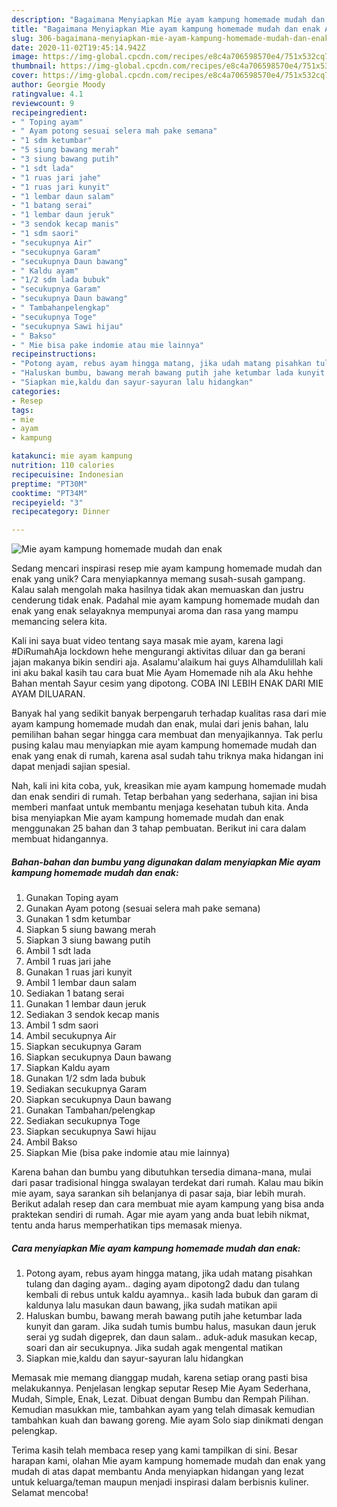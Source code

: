 ```yaml
---
description: "Bagaimana Menyiapkan Mie ayam kampung homemade mudah dan enak Anti Gagal"
title: "Bagaimana Menyiapkan Mie ayam kampung homemade mudah dan enak Anti Gagal"
slug: 306-bagaimana-menyiapkan-mie-ayam-kampung-homemade-mudah-dan-enak-anti-gagal
date: 2020-11-02T19:45:14.942Z
image: https://img-global.cpcdn.com/recipes/e8c4a706598570e4/751x532cq70/mie-ayam-kampung-homemade-mudah-dan-enak-foto-resep-utama.jpg
thumbnail: https://img-global.cpcdn.com/recipes/e8c4a706598570e4/751x532cq70/mie-ayam-kampung-homemade-mudah-dan-enak-foto-resep-utama.jpg
cover: https://img-global.cpcdn.com/recipes/e8c4a706598570e4/751x532cq70/mie-ayam-kampung-homemade-mudah-dan-enak-foto-resep-utama.jpg
author: Georgie Moody
ratingvalue: 4.1
reviewcount: 9
recipeingredient:
- " Toping ayam"
- " Ayam potong sesuai selera mah pake semana"
- "1 sdm ketumbar"
- "5 siung bawang merah"
- "3 siung bawang putih"
- "1 sdt lada"
- "1 ruas jari jahe"
- "1 ruas jari kunyit"
- "1 lembar daun salam"
- "1 batang serai"
- "1 lembar daun jeruk"
- "3 sendok kecap manis"
- "1 sdm saori"
- "secukupnya Air"
- "secukupnya Garam"
- "secukupnya Daun bawang"
- " Kaldu ayam"
- "1/2 sdm lada bubuk"
- "secukupnya Garam"
- "secukupnya Daun bawang"
- " Tambahanpelengkap"
- "secukupnya Toge"
- "secukupnya Sawi hijau"
- " Bakso"
- " Mie bisa pake indomie atau mie lainnya"
recipeinstructions:
- "Potong ayam, rebus ayam hingga matang, jika udah matang pisahkan tulang dan daging ayam.. daging ayam dipotong2 dadu dan tulang kembali di rebus untuk kaldu ayamnya.. kasih lada bubuk dan garam di kaldunya lalu masukan daun bawang, jika sudah matikan apii"
- "Haluskan bumbu, bawang merah bawang putih jahe ketumbar lada kunyit dan garam. Jika sudah tumis bumbu halus, masukan daun jeruk serai yg sudah digeprek, dan daun salam.. aduk-aduk masukan kecap, soari dan air secukupnya. Jika sudah agak mengental matikan"
- "Siapkan mie,kaldu dan sayur-sayuran lalu hidangkan"
categories:
- Resep
tags:
- mie
- ayam
- kampung

katakunci: mie ayam kampung 
nutrition: 110 calories
recipecuisine: Indonesian
preptime: "PT30M"
cooktime: "PT34M"
recipeyield: "3"
recipecategory: Dinner

---
```



![Mie ayam kampung homemade mudah dan enak](https://img-global.cpcdn.com/recipes/e8c4a706598570e4/751x532cq70/mie-ayam-kampung-homemade-mudah-dan-enak-foto-resep-utama.jpg)

Sedang mencari inspirasi resep mie ayam kampung homemade mudah dan enak yang unik? Cara menyiapkannya memang susah-susah gampang. Kalau salah mengolah maka hasilnya tidak akan memuaskan dan justru cenderung tidak enak. Padahal mie ayam kampung homemade mudah dan enak yang enak selayaknya mempunyai aroma dan rasa yang mampu memancing selera kita.

Kali ini saya buat video tentang saya masak mie ayam, karena lagi #DiRumahAja lockdown hehe mengurangi aktivitas diluar dan ga berani jajan makanya bikin sendiri aja. Asalamu&#39;alaikum hai guys Alhamdulillah kali ini aku bakal kasih tau cara buat Mie Ayam Homemade nih ala Aku hehhe Bahan mentah Sayur cesim yang dipotong. COBA INI LEBIH ENAK DARI MIE AYAM DILUARAN.

Banyak hal yang sedikit banyak berpengaruh terhadap kualitas rasa dari mie ayam kampung homemade mudah dan enak, mulai dari jenis bahan, lalu pemilihan bahan segar hingga cara membuat dan menyajikannya. Tak perlu pusing kalau mau menyiapkan mie ayam kampung homemade mudah dan enak yang enak di rumah, karena asal sudah tahu triknya maka hidangan ini dapat menjadi sajian spesial.


Nah, kali ini kita coba, yuk, kreasikan mie ayam kampung homemade mudah dan enak sendiri di rumah. Tetap berbahan yang sederhana, sajian ini bisa memberi manfaat untuk membantu menjaga kesehatan tubuh kita. Anda bisa menyiapkan Mie ayam kampung homemade mudah dan enak menggunakan 25 bahan dan 3 tahap pembuatan. Berikut ini cara dalam membuat hidangannya.

<!--inarticleads1-->

##### Bahan-bahan dan bumbu yang digunakan dalam menyiapkan Mie ayam kampung homemade mudah dan enak:

1. Gunakan  Toping ayam
1. Gunakan  Ayam potong (sesuai selera mah pake semana)
1. Gunakan 1 sdm ketumbar
1. Siapkan 5 siung bawang merah
1. Siapkan 3 siung bawang putih
1. Ambil 1 sdt lada
1. Ambil 1 ruas jari jahe
1. Gunakan 1 ruas jari kunyit
1. Ambil 1 lembar daun salam
1. Sediakan 1 batang serai
1. Gunakan 1 lembar daun jeruk
1. Sediakan 3 sendok kecap manis
1. Ambil 1 sdm saori
1. Ambil secukupnya Air
1. Siapkan secukupnya Garam
1. Siapkan secukupnya Daun bawang
1. Siapkan  Kaldu ayam
1. Gunakan 1/2 sdm lada bubuk
1. Sediakan secukupnya Garam
1. Siapkan secukupnya Daun bawang
1. Gunakan  Tambahan/pelengkap
1. Sediakan secukupnya Toge
1. Siapkan secukupnya Sawi hijau
1. Ambil  Bakso
1. Siapkan  Mie (bisa pake indomie atau mie lainnya)


Karena bahan dan bumbu yang dibutuhkan tersedia dimana-mana, mulai dari pasar tradisional hingga swalayan terdekat dari rumah. Kalau mau bikin mie ayam, saya sarankan sih belanjanya di pasar saja, biar lebih murah. Berikut adalah resep dan cara membuat mie ayam kampung yang bisa anda praktekan sendiri di rumah. Agar mie ayam yang anda buat lebih nikmat, tentu anda harus memperhatikan tips memasak mienya. 

<!--inarticleads2-->

##### Cara menyiapkan Mie ayam kampung homemade mudah dan enak:

1. Potong ayam, rebus ayam hingga matang, jika udah matang pisahkan tulang dan daging ayam.. daging ayam dipotong2 dadu dan tulang kembali di rebus untuk kaldu ayamnya.. kasih lada bubuk dan garam di kaldunya lalu masukan daun bawang, jika sudah matikan apii
1. Haluskan bumbu, bawang merah bawang putih jahe ketumbar lada kunyit dan garam. Jika sudah tumis bumbu halus, masukan daun jeruk serai yg sudah digeprek, dan daun salam.. aduk-aduk masukan kecap, soari dan air secukupnya. Jika sudah agak mengental matikan
1. Siapkan mie,kaldu dan sayur-sayuran lalu hidangkan


Memasak mie memang dianggap mudah, karena setiap orang pasti bisa melakukannya. Penjelasan lengkap seputar Resep Mie Ayam Sederhana, Mudah, Simple, Enak, Lezat. Dibuat dengan Bumbu dan Rempah Pilihan. Kemudian masukkan mie, tambahkan ayam yang telah dimasak kemudian tambahkan kuah dan bawang goreng. Mie ayam Solo siap dinikmati dengan pelengkap. 

Terima kasih telah membaca resep yang kami tampilkan di sini. Besar harapan kami, olahan Mie ayam kampung homemade mudah dan enak yang mudah di atas dapat membantu Anda menyiapkan hidangan yang lezat untuk keluarga/teman maupun menjadi inspirasi dalam berbisnis kuliner. Selamat mencoba!
